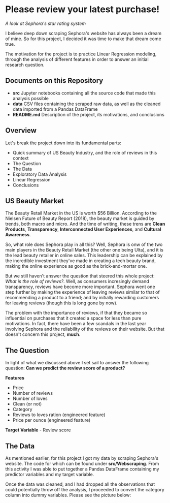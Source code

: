 # Please review your latest purchase!

*A look at Sephora's star rating system*

I believe deep down scraping Sephora's website has always been a dream of mine. So for this project, I decided it was time to make that dream come true.

The motivation for the project is to practice Linear Regression modeling, through the analysis of different features in order to answer an initial research question.

## Documents on this Repository

  - **src** Jupyter notebooks containing all the source code that made this analysis possible
  - **data** CSV files containing the scraped raw data, as well as the cleaned data imported from a Pandas DataFrame
  - **README.md** Description of the project, its motivations, and conclusions

## Overview

Let's break the project down into its fundamental parts:

  - Quick summary of US Beauty Industry, and the role of reviews in this context
  - The Question
  - The Data
  - Exploratory Data Analysis
  - Linear Regression
  - Conclusions
 
## US Beauty Market

The Beauty Retail Market in the US is worth $56 Billion. According to the Nielsen Future of Beauty Report (2018), the beauty market is guided by trends, both macro and micro. And the time of writing, these trens are **Clean Products**, **Transparency**, **Interconnected User Experiences**, and **Cultural Awareness**. 

So, what role does Sephora play in all this? Well, Sephora is onw of the two main players in the Beauty Retail Market (the other one being Ulta), and it is the lead beauty retailer in online sales. This leadership can be explained by the incredible investment they've made in creating a tech beauty brand, making the online experience as good as the brick-and-mortar one.

But we still haven't answer the question that steered this whole project: *What is the role of reviews?*. Well, as consumers incresingly demand transparency, reviews have become more important. Sephora went one step further by making the experience of leaving reviews similar to that of recommending a product to a friend; and by initially rewarding customers for leaving reviews (though this is long gone by now).

The problem with the importance of reviews, if that they became so influential on purchases that it created a space for less than pure motivations. In fact, there have been a few scandals in the last year involving Sephora and the reliability of the reviews on their website. But that doesn't concern this project, **much**.

## The Question

In light of what we discussed above I set sail to answer the following question: **Can we predict the review score of a product?**

**Features**
  - Price
  - Number of reviews
  - Number of loves
  - Clean (or not)
  - Category
  - Reviews to loves ration (engineered feature)
  - Price per ounce (engineered feature)
  
  **Target Variable**
    - Review score

## The Data

As mentioned earlier, for this project I got my data by scraping Sephora's website. The code for which can be found under **src/Webscraping**. From this activity I was able to put together a Pandas DataFrame containing my predictor variables and my target variable. 

Once the data was cleaned, and I had dropped all the observations that could potentially throw off the analysis, I proceeded to convert the category column into dummy variables. Please see the picture below:


